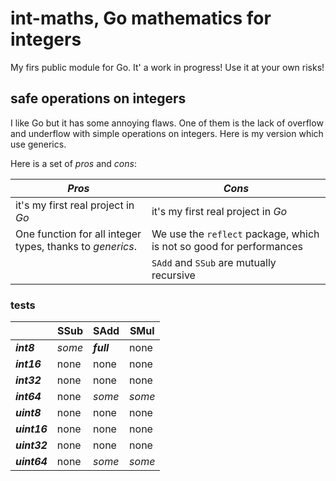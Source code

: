# int-maths, Go mathematics for integers

My firs public module for Go. It' a work in progress! Use it at your own risks!

## safe operations on integers

I like Go but it has some annoying flaws. One of them is the lack of overflow and underflow with simple operations on integers. Here is my version which use generics.

Here is a set of *pros* and *cons*:

| ***Pros***                                                | ***Cons***                                                          |
| --------------------------------------------------------- | ------------------------------------------------------------------- |
| it's my first real project in *Go*                        | it's my first real project in *Go*                                  |
| One function for all integer types, thanks to *generics*. | We use the `reflect` package, which is not so good for performances |
|                                                           | `SAdd` and `SSub` are mutually recursive                            |

### tests

|              | SSub   | SAdd       | SMul   |
| ------------ | ------ | ---------- | ------ |
| ***int8***   | *some* | ***full*** | none   |
| ***int16***  | none   | none       | none   |
| ***int32***  | none   | none       | none   |
| ***int64***  | none   | *some*     | *some* |
| ***uint8***  | none   | none       | none   |
| ***uint16*** | none   | none       | none   |
| ***uint32*** | none   | none       | none   |
| ***uint64*** | none   | *some*     | *some* |
